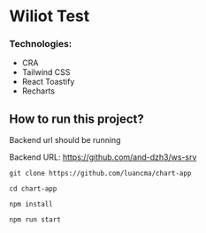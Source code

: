 # Wiliot Test

### Technologies:

- CRA
- Tailwind CSS
- React Toastify
- Recharts

## How to run this project?

Backend url should be running

Backend URL: https://github.com/and-dzh3/ws-srv

`git clone https://github.com/luancma/chart-app`

`cd chart-app`

`npm install`

`npm run start`
